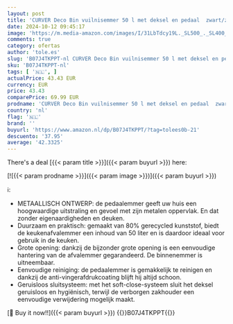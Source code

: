 ```yaml
---
layout: post
title: 'CURVER Deco Bin vuilnisemmer 50 l met deksel en pedaal  zwart/zilver  metallic  39 x 29 x 72 cm  kunststof  afvalemmer keuken'
date: 2024-10-12 09:45:17
image: 'https://m.media-amazon.com/images/I/31LbTdcy19L._SL500_._SL400_.jpg'
comments: true
category: ofertas
author: 'tole.es'
slug: 'B07J4TKPPT-nl CURVER Deco Bin vuilnisemmer 50 l met deksel en pedaal...'
sku: 'B07J4TKPPT-nl'
tags: [ '🇳🇱', ]
actualPrice: 43.43 EUR
currency: EUR
price: 43.43
comparePrice: 69.99 EUR
prodname: 'CURVER Deco Bin vuilnisemmer 50 l met deksel en pedaal  zwart/zilver  metallic  39 x 29 x 72 cm  kunststof  afvalemmer keuken'
country: 'nl'
flag: '🇳🇱'
brand: ''
buyurl: 'https://www.amazon.nl/dp/B07J4TKPPT/?tag=tolees0b-21'
descuento: '37.95'
average: '42.3325'
---
```


There's a deal [{{< param title >}}]({{< param buyurl >}})  here:

[![{{< param prodname >}}]({{< param image >}})]({{< param buyurl >}})

ℹ️:

- METAALLISCH ONTWERP: de pedaalemmer geeft uw huis een hoogwaardige uitstraling en gevoel met zijn metalen oppervlak. En dat zonder eigenaardigheden en deuken.
- Duurzaam en praktisch: gemaakt van 80% gerecycled kunststof, biedt de keukenafvalemmer een inhoud van 50 liter en is daardoor ideaal voor gebruik in de keuken.
- Grote opening: dankzij de bijzonder grote opening is een eenvoudige hantering van de afvalemmer gegarandeerd. De binnenemmer is uitneembaar.
- Eenvoudige reiniging: de pedaalemmer is gemakkelijk te reinigen en dankzij de anti-vingerafdrukcoating blijft hij altijd schoon.
- Geruisloos sluitsysteem: met het soft-close-systeem sluit het deksel geruisloos en hygiënisch, terwijl de verborgen zakhouder een eenvoudige verwijdering mogelijk maakt.

[🛒 Buy it now!!]({{< param buyurl >}})
{{<world>}}B07J4TKPPT{{</world>}}
